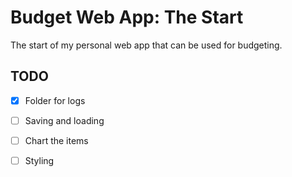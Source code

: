 # Budget Web App: The Start

The start of my personal web app that can be used for budgeting.

## TODO

- [x] Folder for logs
- [ ] Saving and loading
- [ ] Chart the items
- [ ] Styling

